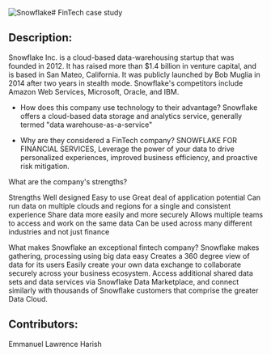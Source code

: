 ![Snowflake](https://1amiydhcmj36tz3733v94f15-wpengine.netdna-ssl.com/wp-content/themes/snowflake/assets/img/logo-blue.svg)# FinTech case study


## Description:

Snowflake Inc. is a cloud-based data-warehousing startup that was founded in 2012. It has raised more than $1.4 billion in venture capital, and is based in San Mateo, California. It was publicly launched by Bob Muglia in 2014 after two years in stealth mode.
Snowflake's competitors include Amazon Web Services, Microsoft, Oracle, and IBM. 

* How does this company use technology to their advantage? 
Snowflake offers a cloud-based data storage and analytics service, generally termed "data warehouse-as-a-service"

* Why are they considered a FinTech company?
SNOWFLAKE FOR FINANCIAL SERVICES, Leverage the power of your data to drive personalized experiences, improved business efficiency, and proactive risk mitigation.

What are the company's strengths?

Strengths
Well designed
Easy to use
Great deal of application potential
Can run data on multiple clouds and regions for a single and consistent experience 
Share data more easily and more securely
Allows multiple teams to access and work on the same data
Can be used across many different industries and not just finance 

What makes Snowflake an exceptional fintech company?
Snowflake makes gathering, processing using big data easy
Creates a 360 degree view of data for its users
Easily create your own data exchange to collaborate securely across your business ecosystem. Access additional shared data sets and data services via Snowflake Data Marketplace, and connect similarly with thousands of Snowflake customers that comprise the greater Data Cloud.

## Contributors: 
Emmanuel
Lawrence
Harish

